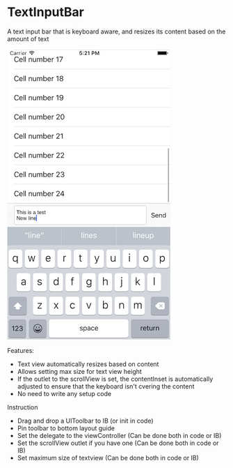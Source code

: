 # TextInputBar
A text input bar that is keyboard aware, and resizes its content based on the amount of text

![alt tag](https://raw.githubusercontent.com/aryaxt/TextInputBar/master/textInputBar.png)

Features:
- Text view automatically resizes based on content
- Allows setting max size for text view height
- If the outlet to the scrollView is set, the contentInset is automatically adjusted to ensure that the keyboard isn't cvering the content
- No need to write any setup code

Instruction
- Drag and drop a UIToolbar to IB (or init in code)
- Pin toolbar to bottom layout guide
- Set the delegate to the viewController (Can be done both in code or IB)
- Set the scrollView outlet if you have one (Can be done both in code or IB)
- Set maximum size of textview (Can be done both in code or IB)
